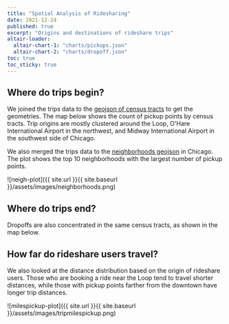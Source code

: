 ```yaml
---
title: "Spatial Analysis of Ridesharing"
date: 2021-12-24
published: true
excerpt: "Origins and destinations of rideshare trips"
altair-loader:
  altair-chart-1: "charts/pickups.json"
  altair-chart-2: "charts/dropoff.json"
toc: true
toc_sticky: true
---
```



## Where do trips begin?
We joined the trips data to the [geojson of census tracts] to get the geometries. The map below shows the count of pickup points by census tracts. Trip origins are mostly clustered around the Loop, O'Hare International Airport in the northwest, and Midway International Airport in the southwest side of Chicago. 

[geojson of census tracts]: https://data.cityofchicago.org/Facilities-Geographic-Boundaries/Boundaries-Census-Tracts-2010/5jrd-6zik

<div id="altair-chart-1"></div>

We also merged the trips data to the [neighborhoods geojson] in Chicago. The plot shows the top 10 neighborhoods with the largest number of pickup points. 

[neighborhoods geojson]: https://data.cityofchicago.org/Facilities-Geographic-Boundaries/Boundaries-Neighborhoods/bbvz-uum9

![neigh-plot]({{ site.url }}{{ site.baseurl }}/assets/images/neighborhoods.png)

## Where do trips end?
Dropoffs are also concentrated in the same census tracts, as shown in the map below.

<div id="altair-chart-2"></div>

## How far do rideshare users travel?
We also looked at the distance distribution based on the origin of rideshare users. Those who are booking a ride near the Loop tend to travel shorter distances, while those with pickup points farther from the downtown have longer trip distances.

![milespickup-plot]({{ site.url }}{{ site.baseurl }}/assets/images/tripmilespickup.png)


